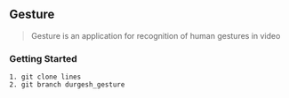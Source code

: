 ## Gesture 
> Gesture is an application for recognition of human gestures in video

### Getting Started
```
1. git clone lines
2. git branch durgesh_gesture
```
